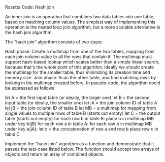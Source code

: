 Rosetta Code: Hash join



An inner join is an operation that combines two data tables into one table, based on matching column values. The simplest way of implementing this operation is the nested loop join algorithm, but a more scalable alternative is the hash join algorithm.

The "hash join" algorithm consists of two steps:

Hash phase: Create a multimap from one of the two tables, mapping from each join column value to all the rows that contain it.
The multimap must support hash-based lookup which scales better than a simple linear search, because that's the whole point of this algorithm.
Ideally we should create the multimap for the smaller table, thus minimizing its creation time and memory size.
Join phase: Scan the other table, and find matching rows by looking in the multimap created before.
In pseudo-code, the algorithm could be expressed as follows:

let A = the first input table (or ideally, the larger one)
let B = the second input table (or ideally, the smaller one)
let jA = the join column ID of table A
let jB = the join column ID of table B
let MB = a multimap for mapping from single values to multiple rows of table B (starts out empty)
let C = the output table (starts out empty)
for each row b in table B:
  place b in multimap MB under key b(jB)
for each row a in table A:
  for each row b in multimap MB under key a(jA):
    let c = the concatenation of row a and row b
    place row c in table C
    
    
    
    
Implement the "hash join" algorithm as a function and demonstrate that it passes the test-case listed below. The function should accept two arrays of objects and return an array of combined objects.
